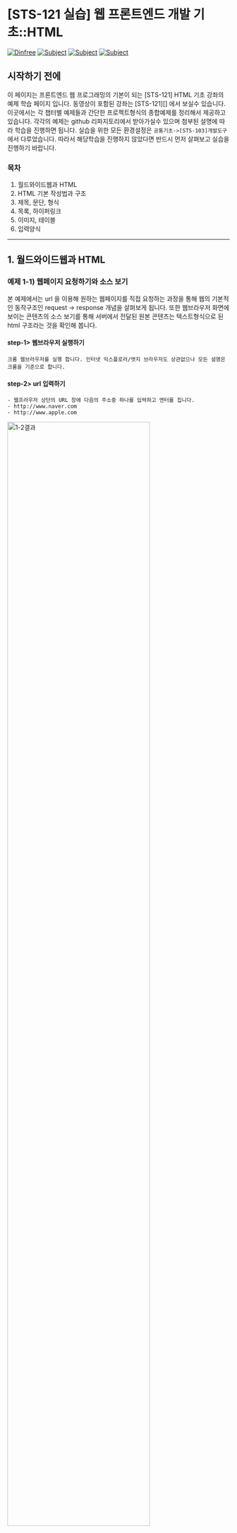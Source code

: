 
# [STS-121 실습] 웹 프론트엔드 개발 기초::HTML

[![Dinfree][din-badge]][din-url]
[![Subject][html-badge]][din-url]
[![Subject][css-badge]][din-url]
[![Subject][js-badge]][din-url]

## 시작하기 전에
이 페이지는 프론트엔드 웹 프로그래밍의 기본이 되는 [STS-121] HTML 기초 강좌의 예제 학습 페이지 입니다. 동영상이 포함된 강좌는 [STS-121][] 에서 보실수 있습니다. 이곳에서는 각 챕터별 예제들과 간단한 프로젝트형식의 종합예제를 정리해서 제공하고 있습니다. 각각의 예제는 github 리파지토리에서 받아가실수 있으며 첨부된 설명에 따라 학습을 진행하면 됩니다. 실습을 위한 모든 환경설정은 `공통기초->[STS-103]개발도구` 에서 다루었습니다. 따라서 해당학습을 진행하지 않았다면 반드시 먼저 살펴보고 실습을 진행하기 바랍니다.

### 목차
1. 월드와이드웹과 HTML
2. HTML 기본 작성법과 구조
3. 제목, 문단, 형식
4. 목록, 하이퍼링크
5. 이미지, 테이블
6. 입력양식

---

## 1. 월드와이드웹과 HTML
### 예제 1-1) 웹페이지 요청하기와 소스 보기
본 예제에서는 url 을 이용해 원하는 웹페이지를 직접 요청하는 과정을 통해 웹의 기본적인 동작구조인 request -> response 개념을 살펴보게 됩니다. 또한 웹브라우저 화면에 보이는 콘텐츠의 소스 보기를 통해 서버에서 전달된 원본 콘텐츠는 텍스트형식으로 된 html 구조라는 것을 확인해 봅니다.

#### step-1> 웹브라우저 실행하기
```
크롬 웹브라우저를 실행 합니다. 인터넷 익스플로러/엣지 브라우저도 상관없으나 모든 설명은 크롬을 기준으로 합니다.
```
#### step-2> url 입력하기
```
- 웹프라우저 상단의 URL 창에 다음의 주소중 하나를 입력하고 엔터를 칩니다.
- http://www.naver.com
- http://www.apple.com
```

<img alt="1-2결과" src="img/1-2.gif" width="80%">


#### step-3> 소스 보기
```
- 웹브라우저 화면에서 오른쪽 마우스를 눌러 페이지 소스보기를 선택합니다.
- 보이는 텍스트들이 현재 화면을 구성하고 있는 html 소소 입니다.
```

<img alt="1-1결과" src="img/1-1.gif" width="80%">


## 2. HTML 기본 작성법과 구조
### 예제 2-1) HTML 기본문서 작성과 실행하기
본 예제에서는 HTML 파일을 생성하고 HTML 문서의 기본 구조를 작성해 봅니다. 앞으로 진행되는 모든 예제는 별도의 폴더를 생성해 관리할 수 있도로 합니다. github repository 에는 `example/sts-121-html`, `example/sts-122-css`, `example/sts-123-js` 로 구분되어 있습니다. Visual Studio Code 에서는 example 폴더를 오픈해서 사용하면 됩니다.

#### step-1> Visual Studio Code 실행
```
- HTML 문서 작성을 위해 Visual Studio Code 를 실행 합니다. 만일 설치하지 않았다면 공통기초->[STS-103]개발도구 를 참고하기 바랍니다.
- Visual Studio Code 는 공통기초->[STS-103]개발도구 에서 설명한것 처럼 영어 언어 설정으로 사용합니다.
- 미리 생성해둔 예제폴더를 Open Folder 버튼을 이용해 오픈한 다음 New file 버튼을 클릭해 새로운 파일을 생성하고 2-1.html 이라 이름을 입력합니다.
```

#### step-2> html 소스코드 작성(2-1.html)
다음과 같이 html 코드를 작성합니다. 들여쓰기는 프로그램 소스 작성시 가독성 향상을 위해 중요한 요소 이므로 탭 키를 이용해 반드시 들여쓰기를 하 수 있도록 합니다.
```html
<!doctype html>
<html>
    <head>
        <title>2-1.html</title>
    </head>
    <body>
        <H2>2-1.html</H2>
        <HR>
        example 2-1.html
    </body>
</html>
```

#### step-3> 실행 및 결과 확인
파일을 선택후 오른쪽 마우스를 눌러 open in browser 메뉴를 선택해 브라우저에서 실행결과를 확인 합니다. 메뉴가 보이지 않을 경우 `공통기초->[STS-103]개발도구` 를 다시 참조해 해당 플러그인을 설치후 진행하기 바랍니다.

<img alt="2-1결과" src="img/2-1.gif" width="60%">


## 3. 제목, 문단, 형식
### 예제 3-1) 제목과 문단으로 웹 문서 작성
본 예제에서는 `<h1>`부터 `<h6>`까지 있는 다양한 h태그들과 문단을 나타내는 `<p>`태그 및 개행을 하는 `<br>`태그를 이용하여 웹 문서를 작성해봅니다.




#### step-1> html 소스코드 작성 (3-1.html)
New file 버튼을 클릭해 새로운 파일을 생성해 3-1.html 이라 이름을 입력하고 다음과 같이 html 코드를 작성합니다. 본문 내의 연속된 공백 및 줄바꿈을 HTML에서 어떻게 처리하는지 확인하기 위해 아래와 같이 코드를 작성합니다.


```html
<!doctype html>
<html> 
    <head>
        <title>3-1.html</title>
    </head>
    <body>
        <h1>3-1.html</h1>
        <h3>html example</h2>
        
        <p>hello world</p>
        <p>hello

                     world
        </p>
        <p>hello<br>world</p>
        
    </body>
</html>
```
#### step-2> 실행 및 결과 확인
파일을 선택후 오른쪽 마우스를 눌러 open in browser 메뉴를 선택해 브라우저에서 실행결과를 확인 합니다.<br>아래 결과와 같이 HTML에서는 본문 내에서 연속된 공백이나 줄 바꿈은 하나의 공백으로 처리합니다.

<img alt="3-1결과" src="img/3-1.png" width="30%">


### 예제 3-2) 텍스트 관련 태그들
본 예제에서는 텍스트 관련 태그들에는 무엇이 있는지 살펴보고, 각 태그들에 의해 텍스트가 어떻게 변하는지를 살펴봅니다.

#### step-1> html 소스코드 작성 (3-2.html)
New file 버튼을 클릭해 새로운 파일을 생성해 3-2.html 이라 이름을 입력하고 다음과 같이 html 코드를 작성합니다.


```html
<!doctype html>
<html> 
    <head>
        <title>3-2.html</title>
    </head>
    <body>
        <b>bold text</b><br>
        <strong>strong text</strong><br>
        <i>italic text</i><br>
        <em>emphasized text</em><br>
        <mark>mark text</mark><br>
        <small>small text</small><br>
        <del>deleted text</del><br>
        <ins>inserted text</ins><br>
        <sub>subscript text</sub><br>
        <sup>superscript text</sup>
    </body>
</html>
```
#### step-2> 실행 및 결과 확인
파일을 선택후 오른쪽 마우스를 눌러 open in browser 메뉴를 선택해 브라우저에서 실행결과를 확인 합니다.

<img alt="3-2결과" src="img/3-2.png" width="80%">

## 4. 목록, 하이퍼링크
### 예제 4-1) 목록 만들기
본 예제에서는 순서가 있는 목록과 순서가 없는 목록, 두 가지를 작성해봅니다. 또한 `type`속성을 이용하면 리스트가 어떻게 바뀌는지 확인해봅니다. 



#### step-1> html 소스코드 작성 (4-1.html)
예제 4-1은 여러가지 음료를 리스트를 통해 보여주는 코드입니다. 4-1.html 파일을 생성하고 순서 있는 목록과 순서 없는 목록, 두 가지로 표현해보기 위해 다음과 같이 코드를 작성합니다.

```html
<!doctype html>
<html> 
    <head>
        <title>4-1.html</title>
    </head>
    <body>
        <h2>Unordered List</h2>
        <ul>
        <li>Coffee</li>
        <li>Tea</li>
        <li>Milk</li>
        </ul>  

        <h2>Ordered List</h2>
        <ol>
        <li>Coffee</li>
        <li>Tea</li>
        <li>Milk</li>
        </ol> 
    </body>
</html>
```
#### step-2> 실행 및 결과 확인
브라우저에서 실행결과를 확인 합니다. 아래와 같이 `<ul>`은 순서가 없는 리스트가 만들어지고, `<ol>`은 순서가 있는 리스트가 만들어지는 것을 확인할 수 있습니다.

<img alt="4-1-1결과" src="img/4-1.png" width="80%">

#### step-3> type 속성 추가
순서 있는 목록의 순서 표기법을 변경해보기 위해, 위에서 작성한 4-1.html의 코드를 아래처럼 수정합니다.

```html
<h2>Ordered List</h2>
<ol type="A">
<li>Coffee</li>
<li>Tea</li>
<li>Milk</li>
</ol> 
```

#### step-4> 실행 및 결과 확인
브라우저에서 실행결과를 확인 합니다. 아래 그림처럼 1,2,3이였던 순서가 A,B,C로 바뀐 것을 확인 할 수 있습니다. 

<img alt="4-1-3결과" src="img/4-2.png" width="80%">


### 예제 4-2) 하이퍼링크 사용하기
본 예제에서는 `<a>`태그를 통해 하이퍼링크를 사용해봅니다. `<a>`태그의 기본적인 사용법을 살표보고 `target`속성에 대해 알아봅니다.



#### step-1> html 소스코드 작성 (4-2.html)
예제 4-2는 가천대학교로 연결하는 하이퍼링크를 만들어보는 코드입니다. 4-2.html 파일을 생성하고 하이퍼링크를 만들기 위해 다음과 같이 html 코드를 작성합니다.

```html
<!doctype html>
<html> 
    <head>
        <title>4-2.html</title>
    </head>
    <body>
        <a href="http://www.gachon.ac.kr">Gachon</a>
    </body>
</html>
```
#### step-2> 실행 및 결과 확인
브라우저에서 실행결과를 확인 합니다. 

<img alt="4-2결과" src="img/4-2.gif" width="80%">

#### step-3> target 속성 추가
target 속성을 추가하여 링크가 열리는 위치를 변경하고자 합니다. 새로운 탭에서 열리게 하기위해, 위에서 작성한 4-2.html의 코드를 아래처럼 수정합니다.

```html
<a href="http://www.gachon.ac.kr" target="_blank">Gachon</a>
```

#### step-4> 실행 및 결과 확인
파일을 선택후 오른쪽 마우스를 눌러 open in browser 메뉴를 선택해 브라우저에서 실행결과를 확인 합니다. `target`속성은 연결된 문서를 열 위치를 지정합니다. `_blank`로 지정을 해둘 경우, 새로운 탭에서 열리게 됩니다..

<img alt="4-3결과" src="img/4-3.gif" width="80%">

### 예제 4-3) 책갈피
본 예제에서는 `<a>`태그를 통해 본문 내에서 특정한 위치로 이동하는 책갈피 기능을 사용해봅니다.



#### step-1> html 소스코드 작성 (4-3.html)
예제 4-3은 커피숍 메뉴판에서 원하는 항목으로 이동시켜주는 책갈피 기능을 만들어보는 코드입니다. 4-3.html 파일을 생성하고 `<ul>`을 통해 메뉴판을 만들고 `<a>`태그를 이용하여 책갈피 기능을 만들기 위해 다음과 같이 html 코드를 작성합니다.

```html
<!doctype html>
<html> 
    <head>
        <title>4-3.html</title>
    </head>
    <body>
        <h1>Menu</h1>
        <a href="#index1">Coffee</a><br>
        <a href="#index2">Cake</a><br>
        <a href="#index3">Juice</a><br>

        
        <h2 id="index1">Menu01::Coffee</h2>
        <ul>
            <li>Americano</li>
            <li>Cappuccino</li>
            <li>Cafe latte</li>
        </ul>
        
        <h2 id="index2">Menu02::Cake</h2>
        <ul>
            <li>Carrot cake</li>
            <li>black tea cake</li>
            <li>Strawberry shortcake</li>
        </ul>
        
        <h2 id="index3">Menu03::Juice</h2>
        <ul>
            <li>orange</li>
            <li>grape</li>
            <li>watermelon</li>
        </ul>

    </body>
</html>
```
#### step-2> 실행 및 결과 확인
브라우저에서 실행결과를 확인 합니다. 화면이 클 경우, 특정 위치로 이동하는 것이 보이지 않을 수 있습니다. 창을 작게 줄여서 확인하도록 합니다.

<img alt="4-2결과" src="img/4-4.gif" width="80%">



## 5. 이미지, 테이블
### 예제 5-1) 이미지 추가 및 속성
본 예제에서는 `<img>`태그를 통해 이미지를 삽입합니다. 인터넷에 있는 이미지를 이미지 주소를 통해 본문에 추가해보고 크기를 조정해봅니다. 또한 alt 속성을 직접 사용해보고 어떻게 나타나는지 확인합니다.


#### step-1> 이미지 준비
웹 사이트에서 원하는 이미지를 찾습니다. 원하는 이미지를 좌클릭하고 이미지 주소 복사를 클릭해 이미지의 주소를 복사합니다.

<img alt="5-1결과" src="img/5-1.gif" width="80%">


#### step-2> html 소스코드 작성 (5-1.html)
5-1.html 파일을 생성하고 이미지를 본문에 추가하기 위해 다음과 같이 코드를 작성합니다. `img`태그의 `src`속성에는 복사해두었던 이미지의 주소를 넣어줍니다.


```html
<!doctype html>
<html> 
    <head>
        <title>5-1.html</title>
    </head>
    <body>
        <img src="https://t1.daumcdn.net/cfile/tistory/17441F41509D287F03">
    </body>
</html>
```
#### step-3> 실행 및 결과 확인
브라우저에서 실행결과를 확인 합니다.

<img alt="3-1결과" src="img/5-2.png" width="80%">

#### step-4> 이미지 크기 조절
이미지의 크기를 임의적으로 조절해봅니다. 높이와 너비의 조절을 위해 위에서 작성한 4-2.html의 코드를 아래처럼 수정합니다.

```html
<img src="https://t1.daumcdn.net/cfile/tistory/17441F41509D287F03" width="100px" height="100px">
```

#### step-5> 실행 및 결과 확인
브라우저에서 실행결과를 확인 합니다. 아래와 같이 이미지의 크기가 줄어든 것을 확인 할 수 있습니다.

<img alt="3-1결과" src="img/5-3.png" width="80%">

#### step-6> alt 속성 적용
위에서 작성한 4-2.html의 코드를 아래처럼 수정합니다. `alt`속성의 적용 여부를 확인하기 위해 이미지의 주소를 일부로 틀리게 설정해봅시다.

```html
<img src="https://XXX" alt="가천대 로고">
```

#### step-7> 실행 및 결과 확인
브라우저에서 실행결과를 확인 합니다. 이미지가 오류 등으로 인해 보여지지 않을 경우, `alt`속성의 값이 이미지 대신 표시됩니다.

<img alt="3-1결과" src="img/5-4.png" width="80%">

### 예제 5-2) 로컬 이미지 추가
본 예제에서는 컴퓨터에 저장되어있는 로컬이미지를 본문에 추가해봅니다.

#### step-1> img 폴더 생성하기
```
예제 폴더 안에 이름이 img 인 폴더를 하나 생성합니다.
```
#### step-2> img 폴더안에 이미지 저장하기
```
원하는 이미지를 img 폴더 안에 저장합니다.
```
#### step-3> html 소스코드 작성 (5-2.html)
5-2.html 파일을 생성하고 이미지를 본문에 추가하기 위해 다음과 같이 코드를 작성합니다. `img`태그의 `src`속성에는 저장한 이미지의 상대 경로를 입력합니다. 아래 코드의 경로는 현재 작업중인 5-2.html 파일을 기준으로 img폴더 안에 있는 sample.png 파일을 의미합니다.


```html
<!doctype html>
<html> 
    <head>
        <title>5-2.html</title>
    </head>
    <body>
        <img src="img/sample.png">
    </body>
</html>
```
#### step-4> 실행 및 결과 확인
브라우저에서 실행결과를 확인 합니다.

<img alt="3-1결과" src="img/5-5.png" width="80%">


### 예제 5-3) 테이블 만들기
본 예제에서는 `<table>`태그 및 `<td>`, `<tr>`, `<th>` 태그들을 이용하여 테이블을 만들어봅니다.

#### step-1> html 소스코드 작성 (5-3.html)
예제 5-3은 인적사항이 정리되어 있는 테이블을 작성하는 코드입니다. 5-3.html 파일을 생성하고 `<table>`을 통해 테이블을 만들고 `<tr>`태그를 이용하여 테이블의 행을, `<td>`태그를 이용하여 각 행의 요소를 생성하기 위해 다음과 같이 html 코드를 작성합니다.

```html
<!doctype html>
<html>
    <head>
        <title>5-3.html</title>
    </head>
    <body>
        <table>
            <tr>
                <th>no.</th>
                <th>name</th>
                <th>email</th>
                <th>tel</th>
            </tr>
            <tr>
                <td>1</td>
                <td>James Kang</td>
                <td>james@gachon.ac.kr</td>
                <td>010-1234-1234</td>
            </tr>
            <tr>
                <td>2</td>
                <td>Justin Born</td>
                <td>justin@google.com</td>
                <td>010-9876-1234</td>
            </tr>
            <tr>
                <td>3</td>
                <td>Mariata Kumba</td>
                <td>kumba@amazon.com</td>
                <td>010-2222-3333</td>
            </tr>
            <tr>
                <td>4</td>
                <td>Mola Landa</td>
                <td>mola@naver.com</td>
                <td>010-4444-5555</td>
            </tr>
        </table>
    </body>
</html>
```

#### step-2> 실행 및 결과 확인
브라우저에서 실행결과를 확인 합니다. 

<img alt="5-3결과" src="img/5-6.png" width="80%">

#### step-3> 테두리 만들기
테이블을 더 보기 좋게 하기 위해서 테두리를 추가해봅시다. 테두리를 만들기위해 작성한 5-3.html의 코드를 아래처럼 수정합니다.

```html
<table border="1">
```

#### step-4> 실행 및 결과 확인
브라우저에서 실행결과를 확인 합니다. 

<img alt="5-3결과" src="img/5-7.png" width="80%">

#### step-5> 테이블 병합하기
1번의 email과 tel을 하나의 칸으로, no.의 2번과 3번을 하나의 칸으로 합쳐보려고 합니다. 
작성한 5-3.html의 코드를 아래처럼 수정합니다.

```html
<tr>
    <td>1</td>
    <td>James Kang</td>
    <td colspan="2">james@gachon.ac.kr,010-1234-1234</td>
</tr>
<tr>
    <td rowspan="2">2</td>
    <td>Justin Born</td>
    <td>justin@google.com</td>
    <td>010-9876-1234</td>
</tr>
<tr>
    <td>Mariata Kumba</td>
    <td>kumba@amazon.com</td>
    <td>010-2222-3333</td>
</tr>        
```

#### step-6> 실행 및 결과 확인
브라우저에서 실행결과를 확인 합니다. 

<img alt="5-3결과" src="img/5-8.png" width="80%">

### 예제 5-4) 테이블 병합 연습
본 예제에서는 `colspan`과 `rowspan`을 사용해 테이블을 병합하는 것을 중점적으로 연습해봅니다.

#### step-1> html 소스코드 작성 (5-4.html)
예제 5-4는 테이블을 병합하는 코드입니다. 5-4.html 파일을 생성하고 병합을 하기 전 기본적인 테이블 구조를 잡아주기 위해 다음과 같이 html 코드를 작성합니다.

```html
<!doctype html>
<html>
    <head>
        <title>5-4.html</title>
    </head>
    <body>
        <table border=1 width=300 height=300>
            <tr>
                <td>1</td>
                <td>2</td>
                <td>3</td>
                <td>4</td>
            </tr>
            <tr>
                <td>5</td>
                <td>6</td>
                <td>7</td>
                <td>8</td>
            </tr>
            <tr>
                <td>9</td>
                <td>10</td>
                <td>11</td>
                <td>12</td>
            </tr>
        </table>
    </body>
</html>
```


#### step-2> 실행 및 결과 확인
브라우저에서 실행결과를 확인 합니다. 

<img alt="5-4결과" src="img/5-9.png" width="80%">


#### step-3> 행 병합
위 테이블의 3번과 7번을 하나의 칸으로 합치고 그 안에 3이라 적어넣고, 8번과 12번을 합치고 그 안에 6을 적어 넣어봅시다. 
작성한 5-3.html의 코드를 아래처럼 수정합니다.

```html
<tr>
    <td>1</td>
    <td>2</td>
    <td rowspan=2>3</td>
    <td>4</td>
</tr>
<tr>
    <td>5</td>
    <td>5</td>
    <td rowspan=2>6</td>
</tr>
<tr>
    <td>7</td>
    <td>8</td>
    <td>9</td>
</tr>
```

#### step-4> 실행 및 결과 확인
브라우저에서 실행결과를 확인 합니다. 

<img alt="5-4결과" src="img/5-10.png" width="80%">

#### step-5> 열 병합
위 테이블의 2개의 5번을 하나의 칸으로 합쳐 그 안에 5라 적어넣고, 8번과 9번을 합쳐 그 안에 8이라 적어넣어봅니다.
작성한 5-3.html의 코드를 아래처럼 수정합니다.

```html
<tr>
    <td colspan=2>5</td>
    <td rowspan=2>6</td>
</tr>
<tr>
    <td>7</td>
    <td colspan=2>8</td>
</tr>
```

#### step-6> 실행 및 결과 확인
브라우저에서 실행결과를 확인 합니다. 

<img alt="5-4결과" src="img/5-11.png" width="80%">


## 6. 입력양식
### 예제 6-1) 검색창 만들기
본 예제에서는 `form`을 이용하여 text입력창과 제출버튼으로 이루어진 검색창을 만들어봅니다.

#### step-1> html 소스코드 작성 (6-1.html)
예제 6-1은 검색창을 만드는 코드입니다. 6-1.html 파일을 생성하고 `form`태그 안에 `<input type="text">`로 텍스트 입력란을, `<input type="submit">`로 전송 버튼을 만들기위해 다음과 같이 html 코드를 작성합니다.

```html
<!doctype html>
<html>
    <head>
        <title>6-1.html</title>
    </head>
    <body>
        <form action=""> 
        search: <input type="text">
        <input type="submit" value="search">
        </form>
    </body>
</html>
```


#### step-2> 실행 및 결과 확인
브라우저에서 실행결과를 확인 합니다. 

<img alt="6-1결과" src="img/6-1.png" width="80%">


### 예제 6-2) 신청서 만들기
본 예제에서는 테이블 및 입력양식을 이용하여 신청서를 만들어봅니다.

#### step-1> html 소스코드 작성 (6-2.html)
예제 6-2은 신청서를 만드는 코드입니다. 6-2.html 파일을 생성하고 테이블로 레이아웃을 잡고 다양한 input 태그를 이용하여 신청서를 만들기위해 다음과 같이 html 코드를 작성합니다.

```html
<!doctype html>
<html>
    <head>
        <title>6-2.html</title>
    </head>
    <body>
        <table border=0>
            <tr>
                <td>
                    <form>
                    First name:<br>  
                    <input type="text" name="fname"><br>  
                    Last name:<br>  
                    <input type="text" name="lname"><br>
                    Email:<br>
                    <input type="email" name="email"><br>
                    Gender: <input type="radio" name="gender">Male, <input type="radio" name="gender">Female <br>
                    Favorite : <input type="checkbox" name="fav">HTML, <input type="checkbox" name="fav">Java, <input type="checkbox" name="fav">PHP<br>
                    University : <select>
                        <option>Gachon University</option>
                        <option>Korea University</option>
                        <option>Yeonsei University</option>
                        <option>Seoul University</option>
                    </select>
                    <br>
                    Color: <input type="color"> <br>
                    Date: <input type="date"> <br>
                    <br><br>
                    <input type="submit" value="Registration">
                    </form>
                </td>
            </tr>
        </table>
    </body>
</html>
```


#### step-2> 실행 및 결과 확인
브라우저에서 실행결과를 확인 합니다. 

<img alt="6-2결과" src="img/6-2.png" width="80%">


[din-badge]:https://img.shields.io/badge/dinfree-edu-orange.svg
[din-url]:https://github.com/dinfree
[css-badge]:https://img.shields.io/badge/frontend-css-ff69b4.svg
[html-badge]:https://img.shields.io/badge/frontend-html-brightgreen.svg
[js-badge]:https://img.shields.io/badge/frontend-javascript-red.svg
